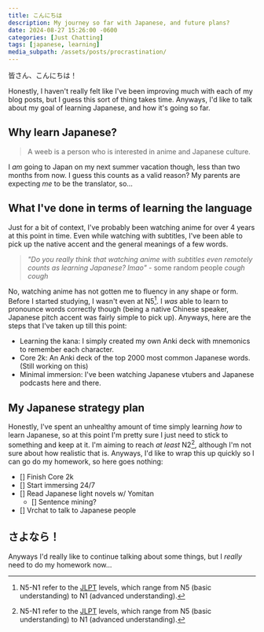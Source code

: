 ```yaml
---
title: こんにちは
description: My journey so far with Japanese, and future plans?
date: 2024-08-27 15:26:00 -0600
categories: [Just Chatting]
tags: [japanese, learning]
media_subpath: /assets/posts/procrastination/
---
```


皆さん、こんにちは！

Honestly, I haven't really felt like I've been improving much with each of my blog posts, but I guess this sort of thing takes time. Anyways, I'd like to talk about my goal of learning Japanese, and how it's going so far.

## Why learn Japanese?

> A weeb is a person who is interested in anime and Japanese culture.

I *am* going to Japan on my next summer vacation though, less than two months from now. I guess this counts as a valid reason? My parents are expecting *me* to be the translator, so...

## What I've done in terms of learning the language

Just for a bit of context, I've probably been watching anime for over 4 years at this point in time. Even while watching with subtitles, I've been able to pick up the native accent and the general meanings of a few words.

> *"Do you really think that watching anime with subtitles even remotely counts as learning Japanese? lmao"* - some random people *cough cough*

No, watching anime has not gotten me to fluency in any shape or form. Before I started studying, I wasn't even at N5[^1]. I *was* able to learn to pronounce words correctly though (being a native Chinese speaker, Japanese pitch accent was fairly simple to pick up). Anyways, here are the steps that I've taken up till this point:

- Learning the kana: I simply created my own Anki deck with mnemonics to remember each character.
- Core 2k: An Anki deck of the top 2000 most common Japanese words. (Still working on this)
- Minimal immersion: I've been watching Japanese vtubers and Japanese podcasts here and there.

## My Japanese strategy plan

Honestly, I've spent an unhealthy amount of time simply learning *how* to learn Japanese, so at this point I'm pretty sure I just need to stick to something and keep at it. I'm aiming to reach *at least* N2[^1], although I'm not sure about how realistic that is. Anyways, I'd like to wrap this up quickly so I can go do my homework, so here goes nothing:

- [] Finish Core 2k
- [] Start immersing 24/7
- [] Read Japanese light novels w/ Yomitan
    - [] Sentence mining?
- [] Vrchat to talk to Japanese people

## さよなら！

Anyways I'd really like to continue talking about some things, but I *really* need to do my homework now...

[^1]: N5-N1 refer to the [JLPT](https://www.jlpt.jp/e/) levels, which range from N5 (basic understanding) to N1 (advanced understanding).
